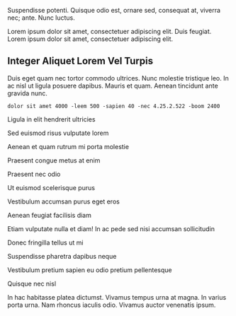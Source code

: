 Suspendisse potenti. Quisque odio est, ornare sed, consequat at, viverra nec; ante. Nunc luctus.

Lorem ipsum dolor sit amet, consectetuer adipiscing elit. Duis feugiat. Lorem ipsum dolor sit amet, consectetuer adipiscing elit.

## Integer Aliquet Lorem Vel Turpis

Duis eget quam nec tortor commodo ultrices. Nunc molestie tristique leo. In ac nisl ut ligula posuere dapibus. Mauris et quam. Aenean tincidunt ante gravida nunc.

```
dolor sit amet 4000 -leem 500 -sapien 40 -nec 4.25.2.522 -boom 2400
```

Ligula in elit hendrerit ultricies

Sed euismod risus vulputate lorem

Aenean et quam rutrum mi porta molestie

Praesent congue metus at enim

Praesent nec odio

Ut euismod scelerisque purus

Vestibulum accumsan purus eget eros

Aenean feugiat facilisis diam

Etiam vulputate nulla et diam! In ac pede sed nisi accumsan sollicitudin

Donec fringilla tellus ut mi

Suspendisse pharetra dapibus neque

Vestibulum pretium sapien eu odio pretium pellentesque

Quisque nec nisl

In hac habitasse platea dictumst. Vivamus tempus urna at magna. In varius porta urna. Nam rhoncus iaculis odio. Vivamus auctor venenatis ipsum.
